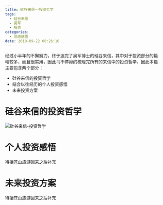 ```yaml
---
title: 硅谷来信——投资哲学
tags:
  - 硅谷来信
  - 吴军
  - 投资
categories:
  - 总结感悟
date: 2018-09-22 00:26:10
---
```



经过小半年的不懈努力，终于追完了吴军博士的硅谷来信，其中对于投资部分的篇幅较多，而且很实用，因此马不停蹄的梳理完所有的来信中的投资哲学。因此本篇主要包含两个部分：

- 硅谷来信的投资哲学
- 结合以往经历的个人投资感悟
- 未来投资方案

# 硅谷来信的投资哲学

![硅谷来信-投资哲学](http://7xpzxw.com1.z0.glb.clouddn.com/image/investment/Investment-philosophy.png)

<!--more-->

# 个人投资感悟

待括苍山旅游回来之后补充

# 未来投资方案

待括苍山旅游回来之后补充